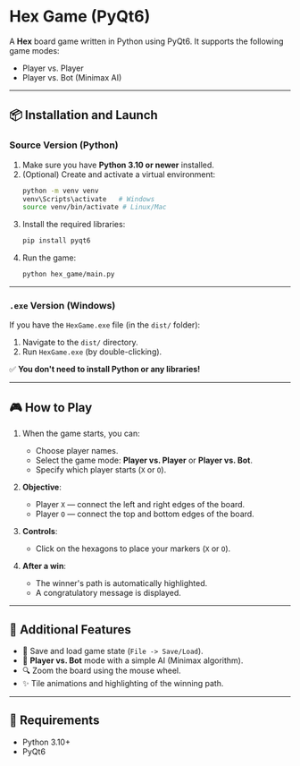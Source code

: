 # Hex Game (PyQt6)

A **Hex** board game written in Python using PyQt6.
It supports the following game modes:
- Player vs. Player
- Player vs. Bot (Minimax AI)

---

## 📦 Installation and Launch

### Source Version (Python)

1.  Make sure you have **Python 3.10 or newer** installed.
2.  (Optional) Create and activate a virtual environment:
    ```bash
    python -m venv venv
    venv\Scripts\activate   # Windows
    source venv/bin/activate # Linux/Mac
    ```
3.  Install the required libraries:
    ```bash
    pip install pyqt6
    ```
4.  Run the game:
    ```bash
    python hex_game/main.py
    ```

---

### `.exe` Version (Windows)

If you have the `HexGame.exe` file (in the `dist/` folder):

1.  Navigate to the `dist/` directory.
2.  Run `HexGame.exe` (by double-clicking).

✅ **You don't need to install Python or any libraries!**

---

## 🎮 How to Play

1.  When the game starts, you can:
    -   Choose player names.
    -   Select the game mode: **Player vs. Player** or **Player vs. Bot**.
    -   Specify which player starts (`X` or `O`).

2.  **Objective**:
    -   Player `X` — connect the left and right edges of the board.
    -   Player `O` — connect the top and bottom edges of the board.

3.  **Controls**:
    -   Click on the hexagons to place your markers (`X` or `O`).

4.  **After a win**:
    -   The winner's path is automatically highlighted.
    -   A congratulatory message is displayed.

---

## 💾 Additional Features

-   📂 Save and load game state (`File -> Save/Load`).
-   🧐 **Player vs. Bot** mode with a simple AI (Minimax algorithm).
-   🔍 Zoom the board using the mouse wheel.
-   ✨ Tile animations and highlighting of the winning path.

---

## 📜 Requirements

-   Python 3.10+
-   PyQt6
